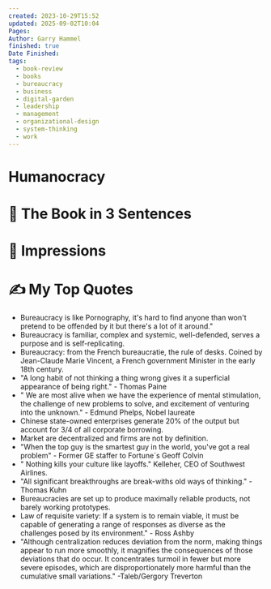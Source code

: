 ```yaml
---
created: 2023-10-29T15:52
updated: 2025-09-02T10:04
Pages:
Author: Garry Hammel
finished: true
Date Finished:
tags:
  - book-review
  - books
  - bureaucracy
  - business
  - digital-garden
  - leadership
  - management
  - organizational-design
  - system-thinking
  - work
---
```

# Humanocracy


# 🚀 The Book in 3 Sentences


# 🎨 Impressions



# ✍️ My Top  Quotes

- Bureaucracy is like Pornography, it's hard to find anyone than won't pretend to be offended by it but there's a lot of it around."
- Bureaucracy is familiar, complex and systemic, well-defended, serves a purpose and is self-replicating.
- Bureaucracy: from the French bureaucratie, the rule of desks. Coined by Jean-Claude Marie Vincent, a French government Minister in the early 18th century.
- "A long habit of not thinking a thing wrong gives it a superficial appearance of being right." - Thomas Paine
- " We are most alive when we have the experience of mental stimulation, the challenge of new problems to solve, and excitement of venturing into the unknown." - Edmund Phelps, Nobel laureate
- Chinese state-owned enterprises generate 20% of the output but account for 3/4 of all corporate borrowing.
- Market are decentralized and firms are not by definition.
- "When the top guy is the smartest guy in the world, you've got a real problem" - Former GE staffer to Fortune´s Geoff Colvin
- " Nothing kills your culture like layoffs." Kelleher, CEO of Southwest Airlines.
- "All significant breakthroughs are break-withs old ways of thinking." - Thomas Kuhn
- Bureaucracies are set up to produce maximally reliable products, not barely working prototypes.
- Law of requisite variety: If a system is to remain viable, it must be capable of generating a range of responses as diverse as the challenges posed by its environment." - Ross Ashby
- "Although centralization reduces deviation from the norm, making things appear to run more smoothly, it magnifies the consequences of those deviations that do occur. It concentrates turmoil in fewer but more severe episodes, which are disproportionately more harmful than the cumulative small variations." -Taleb/Gergory Treverton
